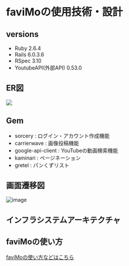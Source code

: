 # faviMoの使用技術・設計
## versions
 - Ruby 2.6.4
 - Rails 6.0.3.6
 - RSpec 3.10
 - YoutubeAPI(外部API) 0.53.0 

## ER図
<img src="https://i.gyazo.com/eb6996ab748473b5874c3710866ffa3e.png">

## Gem
 - sorcery : ログイン・アカウント作成機能
 - carrierwave : 画像投稿機能
 - google-api-client : YouTubeの動画検索機能
 - kaminari : ページネーション
 - gretel : パンくずリスト

## 画面遷移図
![image](https://user-images.githubusercontent.com/62625114/117087251-d627f600-ad89-11eb-8b57-58d8e806670b.png)

## インフラシステムアーキテクチャ



## faviMoの使い方
[faviMoの使い方などはこちら](README.md)
